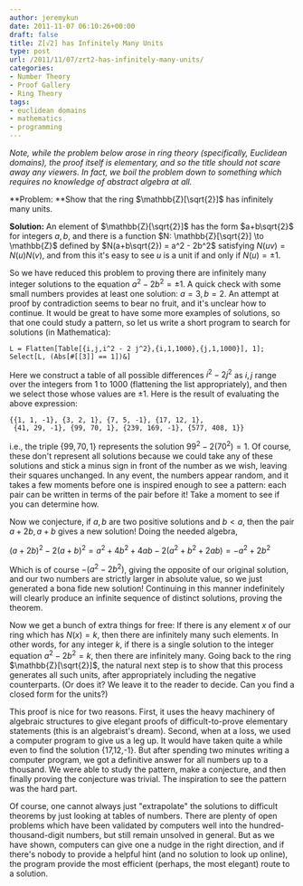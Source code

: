 ```yaml
---
author: jeremykun
date: 2011-11-07 06:10:26+00:00
draft: false
title: Z[√2] has Infinitely Many Units
type: post
url: /2011/11/07/zrt2-has-infinitely-many-units/
categories:
- Number Theory
- Proof Gallery
- Ring Theory
tags:
- euclidean domains
- mathematics
- programming
---
```


_Note, while the problem below arose in ring theory (specifically, Euclidean domains), the proof itself is elementary, and so the title should not scare away any viewers. In fact, we boil the problem down to something which requires no knowledge of abstract algebra at all._

**Problem: **Show that the ring $\mathbb{Z}[\sqrt{2}]$ has infinitely many units.

**Solution:** An element of $\mathbb{Z}[\sqrt{2}]$ has the form $a+b\sqrt{2}$ for integers $a, b$, and there is a function $N: \mathbb{Z}[\sqrt{2}] \to \mathbb{Z}$ defined by $N(a+b\sqrt{2}) = a^2 - 2b^2$ satisfying $N(uv) = N(u)N(v)$, and from this it's easy to see $u$ is a unit if and only if $N(u) = \pm 1$.

So we have reduced this problem to proving there are infinitely many integer solutions to the equation $a^2 - 2b^2 = \pm 1$. A quick check with some small numbers provides at least one solution: $a=3, b=2$. An attempt at proof by contradiction seems to bear no fruit, and it's unclear how to continue. It would be great to have some more examples of solutions, so that one could study a pattern, so let us write a short program to search for solutions (in Mathematica):

    
    L = Flatten[Table[{i,j,i^2 - 2 j^2},{i,1,1000},{j,1,1000}], 1];
    Select[L, (Abs[#[[3]] == 1])&]


Here we construct a table of all possible differences $i^2-2j^2$ as $i,j$ range over the integers from 1 to 1000 (flattening the list appropriately), and then we select those whose values are $\pm 1$. Here is the result of evaluating the above expression:

    
    {{1, 1, -1}, {3, 2, 1}, {7, 5, -1}, {17, 12, 1},
     {41, 29, -1}, {99, 70, 1}, {239, 169, -1}, {577, 408, 1}}


i.e., the triple $\left \{ 99, 70, 1 \right \}$ represents the solution $99^2 - 2(70^2) = 1$. Of course, these don't represent all solutions because we could take any of these solutions and stick a minus sign in front of the number as we wish, leaving their squares unchanged. In any event, the numbers appear random, and it takes a few moments before one is inspired enough to see a pattern: each pair can be written in terms of the pair before it! Take a moment to see if you can determine how.

Now we conjecture, if $a, b$ are two positive solutions and $b < a$, then the pair $a+2b, a+b$ gives a new solution! Doing the needed algebra,


$(a+2b)^2 - 2(a+b)^2 = a^2 + 4b^2 + 4ab - 2(a^2 + b^2 + 2ab) = -a^2 + 2b^2$




Which is of course $-(a^2 - 2b^2)$, giving the opposite of our original solution, and our two numbers are strictly larger in absolute value, so we just generated a bona fide new solution! Continuing in this manner indefinitely will clearly produce an infinite sequence of distinct solutions, proving the theorem.




Now we get a bunch of extra things for free: If there is any element $x$ of our ring which has $N(x)=k$, then there are infinitely many such elements. In other words, for any integer $k$, if there is a single solution to the integer equation $a^2 - 2b^2 =k$, then there are infinitely many. Going back to the ring $\mathbb{Z}[\sqrt{2}]$, the natural next step is to show that this process generates all such units, after appropriately including the negative counterparts. (Or does it? We leave it to the reader to decide. Can you find a closed form for the units?)




This proof is nice for two reasons. First, it uses the heavy machinery of algebraic structures to give elegant proofs of difficult-to-prove elementary statements (this is an algebraist's dream). Second, when at a loss, we used a computer program to give us a leg up. It would have taken quite a while even to find the solution {17,12,-1}. But after spending two minutes writing a computer program, we got a definitive answer for all numbers up to a thousand. We were able to study the pattern, make a conjecture, and then finally proving the conjecture was trivial. The inspiration to see the pattern was the hard part.




Of course, one cannot always just "extrapolate" the solutions to difficult theorems by just looking at tables of numbers. There are plenty of open problems which have been validated by computers well into the hundred-thousand-digit numbers, but still remain unsolved in general. But as we have shown, computers can give one a nudge in the right direction, and if there's nobody to provide a helpful hint (and no solution to look up online), the program provide the most efficient (perhaps, the most elegant) route to a solution.
